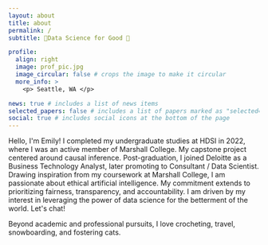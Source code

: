 ```yaml
---
layout: about
title: about
permalink: /
subtitle: 🔹Data Science for Good 🔹

profile:
  align: right
  image: prof_pic.jpg
  image_circular: false # crops the image to make it circular
  more_info: >
    <p> Seattle, WA </p>

news: true # includes a list of news items
selected_papers: false # includes a list of papers marked as "selected={true}"
social: true # includes social icons at the bottom of the page
---
```

Hello, I'm Emily! I completed my undergraduate studies at HDSI in 2022, where I was an active member of Marshall College. My capstone project centered around causal inference. Post-graduation, I joined Deloitte as a Business Technology Analyst, later promoting to Consultant / Data Scientist. Drawing inspiration from my coursework at Marshall College, I am passionate about ethical artificial intelligence. My commitment extends to prioritizing fairness, transparency, and accountability. I am driven by my interest in leveraging the power of data science for the betterment of the world. Let's chat!

Beyond academic and professional pursuits, I love crocheting, travel, snowboarding, and fostering cats. 
